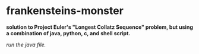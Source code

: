# frankensteins-monster
**solution to Project Euler's "Longest Collatz Sequence" problem, but using a combination of java, python, c, and shell script.**

*run the java file.*
